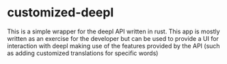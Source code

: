 # customized-deepl

This is a simple wrapper for the deepl API written in rust. This app is mostly written as an exercise for the developer but can be used to provide a UI for interaction with deepl making use of the features provided by the API (such as adding customized translations for specific words)